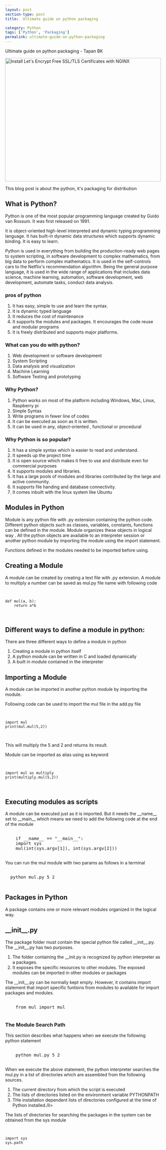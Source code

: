 ```yaml
---
layout: post
section-type: post
title:  Ultimate guide on python packaging

category: Python
tags: ['Python', 'Packaging']
permalink: ultimate-guide-on-python-packaging
---
```

Ultimate guide on python packaging - Tapan BK

<!--more-->

<img
    src="{{site.baseurl}}/img/posts/python-modules-and-packages.jpg"
    class="img-thumbnail img-rounded" height="400px" width="100%"
    title="Install Let's Encrypt Free SSL/TLS Certificates with NGINX"
    alt="Install Let's Encrypt Free SSL/TLS Certificates with NGINX">

<section>

<p>
This blog post is about the python, it's packaging for distribution
</p>
</section> 

<p>

<section>
<h2>What is Python?</h2>
<p>
Python is one of the most popular programming language created by Guido van Rossum. It was first released on 1991.
</p>

<p>
It is object-oriented high-level interpreted and dynamic typing programming language. It has built-in dynamic data structures
which supports dynamic binding.  It is easy to learn.
</p>
<p>
Python is used in everything from building the production-ready web pages to system scripting, in software development to complex mathematics,
from big data to perform complex mathematics. It is used in the self-controls cars to the Netflix's recommendation
algorithm. Being the general purpose language, it is used in the wide range of applications that includes data science, 
machine learning, automation, software development, web development, automate tasks, conduct data analysis.
</p>
</section>


<section>
<h3>pros of python</h3>
<ol>
<li>It has easy, simple to use and learn the syntax.</li>
<li>It is dynamic typed language</li>
<li>It reduces the cost of maintenance</li>
<li>It supports the modules and packages. It encourages the code reuse and modular programs</li>
<li>It is freely distributed and supports major platforms.</li>
</ol>
</section>    


<section>
<h3>What can you do with python?</h3>
<ol>
<li>Web development or software development</li>
<li>System Scripting</li>
<li>Data analysis and visualization</li>
<li>Machine Learning</li>
<li>Software Testing and prototyping</li>
</ol>
</section>    

<section>
<h3>Why Python?</h3>
<ol>
<li>Python works on most of the platform including Windows, Mac, Linux, Raspberry pi</li>
<li>Simple Syntax</li>
<li>Write programs in fewer line of codes</li>
<li>It can be executed as soon as it is written.</li>
<li>It can be used in any, object-oriented , functional  or procedural</li>
</ol>
</section>    



<section>
<h3>Why Python is so popular?</h3>
<ol>
<li>It has a simple syntax which is easier to read and understand.</li>
<li>It speeds up the project time</li>
<li>It is open source which makes it free to use and distribute even for commercial purposes</li>
<li>It supports modules and libraries.</li>
<li>It has a large pools of modules and libraries contributed by the large and active community.</li>
<li>It supports file handing and database connectivity.</li>
<li>It comes inbuilt with the linux system like Ubuntu</li>
</ol>
</section>   

<section>
<h2>Modules in Python</h2>
<p>Module is any python file with .py extension containing the python code. Different python objects such as classes,
variables, constants, functions can be defined in the module. Module organizes these objects in logical way .
All the python objects are available to an interpreter session or another python module by importing
the module using the import statement. </p>

<p>Functions defined in the modules needed to be imported before using. </p>
</section>   

<section>
<h2>Creating a Module</h2>
<p>A module can be created by creating a text file with .py extension. A module to multiply a  number can be 
saved as mul.py file name with following code
</p>
<pre class="terminal">

    def mul(a, b):
        return a*b
</pre>
</section>   


<section>
<h2>Different ways to define a module in python:</h2>
<p>There are three different ways to define a module in python
</p>
   <ol>
        <li>Creating a module in python itself</li>
        <li>A python module can be written in C and loaded dynamically</li>
        <li>A built in module contained in the interpreter</li>
    </ol>

</section>  

<section>
<h2>Importing a Module</h2>
<p>A module can be imported in another python module by importing the module.</p>
<p>Following code can be used to import the mul file in the add.py file</p>
<pre class="terminal">

    import mul
    print(mul.mul(5,2))
</pre>
<p>This will multiply the 5 and 2 and returns its result.</p>

<p>Module can be imported as alias using as keyword</p>
<pre class="terminal">

    import mul as multiply
    print(multiply.mul(5,2))
</pre>
</section> 


<section>
<h2>Executing modules as scripts</h2>
<p>A module can be executed just as it is imported. But it needs the __name__ set to __main__ which means we need to
add the following code at the end of the module</p>

<pre class="terminal">
    
    if __name__ == "__main__":
    import sys
    mul(int(sys.argv[1]), int(sys.argv[2]))

</pre> 
<p>You can run the mul module with two params as follows in a terminal</p>

<pre class="terminal">
    
  python mul.py 5 2

</pre>
</section>   


<section>
<h2>Packages in Python</h2>
<p>A package contains one or more relevant modules organized in the logical way.</p>
</section>   


<section>
<h2>__init__.py</h2>
<p>The package folder must contain the special python file called __init__.py. The __init__.py has two purposes.</p>
<ol>
    <li>The folder containing the __init.py is recognized by python interpreter as a packages. </li>
    <li>It exposes the specific resources to other modules. The exposed modules can be imported in other modules or
packages</li>
</ol>
<p>The __init__.py can be normally kept empty. However, it contains import statement that import  specific funtions
from modules to available for import packages and modules.</p>

<pre class="terminal">

    from mul import mul

</pre>
</section>   


<section>
<h3>The Module Search Path</h3>
<p>This section describes what happens when we execute the following python statement</p>

<pre class="terminal">
  
    python mul.py 5 2

</pre>
<p>
When we execute the above statement, the python interpreter searches the mul.py in a list of directories which are 
assembled from the following sources.
</p>

<ol>
    <li>The current directory from which the script is executed</li>
    <li>The lists of directories listed on the environment variable PYTHONPATH</li>
    <li>THe installation dependent lists of directories configured at the time of Python installed./li>
</ol>
</section>

<section>
The lists of directories for searching the packages in the system can be obtained from the sys module
<pre class="terminal">
    
    import sys
    sys.path
</pre>
<p>
</section>




